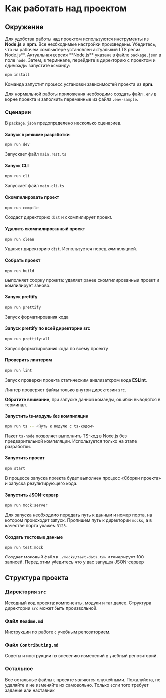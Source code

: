 # Как работать над проектом

## Окружение

Для удобства работы над проектом используются инструменты из **Node.js** и **npm**. Все необходимые настройки произведены. Убедитесь, что на рабочем компьютере установлен актуальный LTS релиз Node.js**. Актуальная версия **Node.js\*\* указана в файле `package.json` в поле `node`. Затем, в терминале, перейдите в директорию с проектом и _единожды_ запустите команду:

```bash
npm install
```

Команда запустит процесс установки зависимостей проекта из **npm**.

Для нормальной работы приложения необходимо создать файл `.env` в корне проекта и заполнить переменные из файла `.env-sample`.

### Сценарии

В `package.json` предопределено несколько сценариев.

#### Запуск в режиме разработки

```bash
npm run dev
```

Запускает файл `main.rest.ts`

#### Запуск CLI

```bash
npm run cli
```

Запускает файл `main.cli.ts`

#### Скомпилировать проект

```bash
npm run compile
```

Создаст директорию `dist` и скомпилирует проект.

#### Удалить скомпилированный проект

```bash
npm run clean
```

Удаляет директорию `dist`. Используется перед компиляцией.

#### Собрать проект

```bash
npm run build
```

Выполняет сборку проекта: удаляет ранее скомпилированный проект и компилирует заново.

#### Запуск prettify

```bash
npm run prettify
```

Запуск форматирования кода

#### Запуск prettify по всей директории src

```bash
npm run prettify:all
```

Запуск форматирования кода по всему проекту

#### Проверить линтером

```bash
npm run lint
```

Запуск проверки проекта статическим анализатором кода **ESLint**.

Линтер проверяет файлы только внутри директории `src`.

**Обратите внимание**, при запуске данной команды, ошибки выводятся в терминал.

#### Запустить ts-модуль без компиляции

```bash
npm run ts -- <Путь к модулю с ts-кодом>
```

Пакет `ts-node` позволяет выполнить TS-код в Node.js без предварительной компиляции. Используется только на этапе разработки.

#### Запустить проект

```bash
npm start
```

В процессе запуска проекта будет выполнен процесс «Сборки проекта» и запуска результирующего кода.

#### Запустить JSON-сервер

```bash
npm run mock:server
```

Для запуска необходимо передать путь к данным и номер порта, на котором происходит запуск.
Пропишем путь к директории `mocks`, а в качестве порта укажем `3123`.

#### Создать тестовые данные

```bash
npm run test:mock
```

Создает моковый файл в `./mocks/test-data.tsv` и генерирует 100 записей.
Перед этим убедитесь что у вас запущен JSON-сервер

## Структура проекта

### Директория `src`

Исходный код проекта: компоненты, модули и так далее. Структура директории `src` может быть произвольной.

### Файл `Readme.md`

Инструкции по работе с учебным репозиторием.

### Файл `Contributing.md`

Советы и инструкции по внесению изменений в учебный репозиторий.

### Остальное

Все остальные файлы в проекте являются служебными. Пожалуйста, не удаляйте и не изменяйте их самовольно. Только если того требует задание или наставник.

